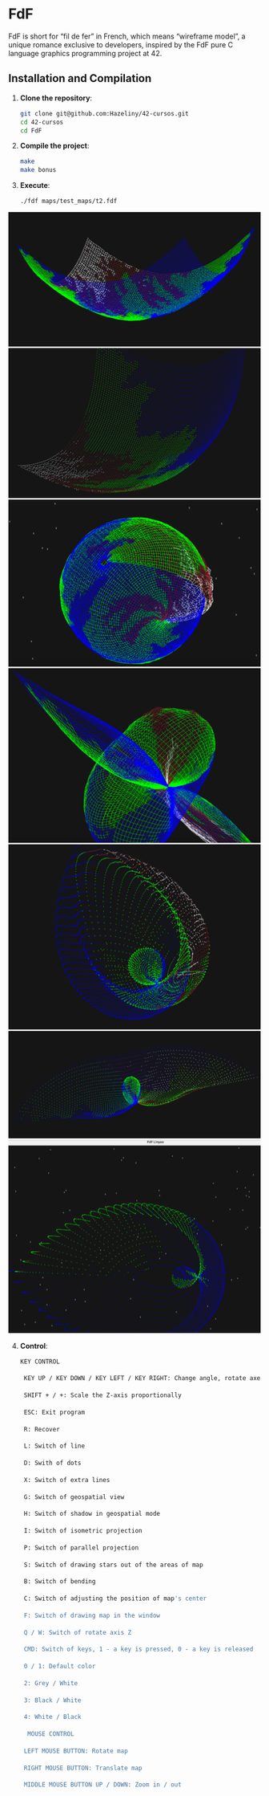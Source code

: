 # FdF

FdF is short for “fil de fer” in French, which means “wireframe model”, a unique romance exclusive to developers, inspired by the FdF pure C language graphics programming project at 42.


## Installation and Compilation

1. **Clone the repository**:
   ```bash
   git clone git@github.com:Hazeliny/42-cursos.git
   cd 42-cursos
   cd FdF
   ```

2. **Compile the project**:
   ```bash
   make
   make bonus
   ```

3. **Execute**:
   ```bash
   ./fdf maps/test_maps/t2.fdf
   ```


![09](https://github.com/Hazeliny/42-cursos/blob/main/FdF/assets/09.png)
![19](https://github.com/Hazeliny/42-cursos/blob/main/FdF/assets/19.png)
![23](https://github.com/Hazeliny/42-cursos/blob/main/FdF/assets/23.png)
![16](https://github.com/Hazeliny/42-cursos/blob/main/FdF/assets/16.png)
![25](https://github.com/Hazeliny/42-cursos/blob/main/FdF/assets/25.png)
![20](https://github.com/Hazeliny/42-cursos/blob/main/FdF/assets/20.png)
![30](https://github.com/Hazeliny/42-cursos/blob/main/FdF/assets/30.png)


4. **Control**:
   ```bash
   KEY CONTROL

	KEY UP / KEY DOWN / KEY LEFT / KEY RIGHT: Change angle, rotate axes X/Y

	SHIFT + / +: Scale the Z-axis proportionally

	ESC: Exit program

	R: Recover

	L: Switch of line

	D: Swith of dots

	X: Switch of extra lines

	G: Switch of geospatial view

	H: Switch of shadow in geospatial mode

	I: Switch of isometric projection

	P: Switch of parallel projection

	S: Switch of drawing stars out of the areas of map

	B: Switch of bending

	C: Switch of adjusting the position of map's center

	F: Switch of drawing map in the window

	Q / W: Switch of rotate axis Z

	CMD: Switch of keys, 1 - a key is pressed, 0 - a key is released

	0 / 1: Default color

	2: Grey / White

	3: Black / White

	4: White / Black

     MOUSE CONTROL

	LEFT MOUSE BUTTON: Rotate map

	RIGHT MOUSE BUTTON: Translate map

	MIDDLE MOUSE BUTTON UP / DOWN: Zoom in / out
   ```
